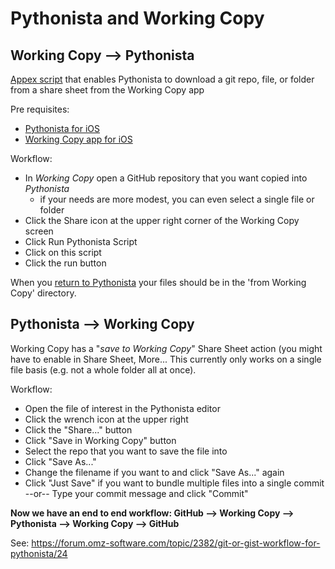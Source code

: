 # Pythonista and Working Copy

## Working Copy --> Pythonista
[Appex script](http://omz-software.com/pythonista/docs/ios/appex.html) that enables Pythonista to download a git repo, file, or folder from a share sheet from the Working Copy app

Pre requisites:
* [Pythonista for iOS](http://omz-software.com/pythonista/)
* [Working Copy app for iOS](https://workingcopyapp.com)

Workflow:
* In _Working Copy_ open a GitHub repository that you want copied into _Pythonista_
  * if your needs are more modest, you can even select a single file or folder
* Click the Share icon at the upper right corner of the Working Copy screen
* Click Run Pythonista Script
* Click on this script
* Click the run button

When you [return to Pythonista](pythonista://) your files should be in the 'from Working Copy' directory.

## Pythonista --> Working Copy
Working Copy has a "_save to Working Copy_" Share Sheet action (you might have to enable in Share Sheet, More...
This currently only works on a single file basis (e.g. not a whole folder all at once).

Workflow:
* Open the file of interest in the Pythonista editor
* Click the wrench icon at the upper right
* Click the "Share..." button
* Click "Save in Working Copy" button
* Select the repo that you want to save the file into
* Click "Save As..."
* Change the filename if you want to and click "Save As..." again
* Click "Just Save" if you want to bundle multiple files into a single commit --or-- Type your commit message and click "Commit"

__Now we have an end to end workflow: GitHub --> Working Copy --> Pythonista --> Working Copy --> GitHub__

See: https://forum.omz-software.com/topic/2382/git-or-gist-workflow-for-pythonista/24
